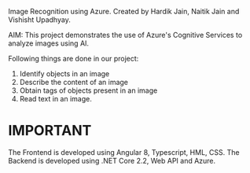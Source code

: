 Image Recognition using Azure.
Created by Hardik Jain, Naitik Jain and Vishisht Upadhyay.

AIM: This project demonstrates the use of Azure's Cognitive Services to analyze images using AI.

Following things are done in our project:

1. Identify objects in an image 
2. Describe the content of an image 
3. Obtain tags of objects present in an image 
4. Read text in an image.

# IMPORTANT
The Frontend is developed using Angular 8, Typescript, HML, CSS.
The Backend is developed using .NET Core 2.2, Web API and Azure.
